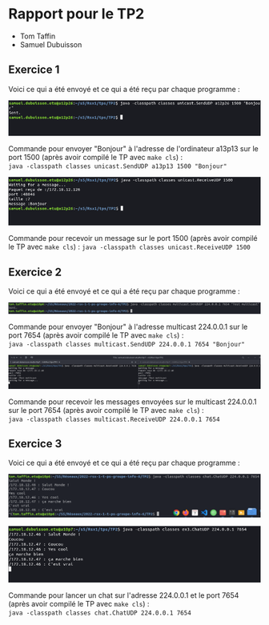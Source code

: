 # Rapport pour le TP2
- Tom Taffin
- Samuel Dubuisson

## Exercice 1
Voici ce qui a été envoyé et ce qui a été reçu par chaque programme : 

![Message envoyé par SendUDP](images/unicast_sender.png)  

Commande pour envoyer "Bonjour" à l'adresse de l'ordinateur a13p13 sur le port 1500 (après avoir compilé le TP avec `make cls`) :  
`java -classpath classes unicast.SendUDP a13p13 1500 "Bonjour"`  

![Message reçu par ReceiveUDP](images/unicast_receiver.png)  

Commande pour recevoir un message sur le port 1500 (après avoir compilé le TP avec `make cls`) :
`java -classpath classes unicast.ReceiveUDP 1500`  

## Exercice 2
Voici ce qui a été envoyé et ce qui a été reçu par chaque programme :

![Message envoyé par SendUDP](images/multicast_sender.png)  

Commande pour envoyer "Bonjour" à l'adresse multicast 224.0.0.1 sur le port 7654 (après avoir compilé le TP avec `make cls`) :  
`java -classpath classes multicast.SendUDP 224.0.0.1 7654 "Bonjour"`  

![Message reçu par ReceiveUDP (terminaux 1 et 2)](images/multicast_receiver.png)  

Commande pour recevoir les messages envoyées sur le multicast 224.0.0.1 sur le port 7654 (après avoir compilé le TP avec `make cls`) :  
`java -classpath classes multicast.ReceiveUDP 224.0.0.1 7654`  

## Exercice 3
Voici ce qui a été envoyé et ce qui a été reçu par chaque programme : 
 
![Chat géré par ChatUDP (terminal 1)](images/chat_chat1.png)  

![Chat géré par ChatUDP (terminal 2)](images/chat_chat2.png)  

Commande pour lancer un chat sur l'adresse 224.0.0.1 et le port 7654 (après avoir compilé le TP avec `make cls`) :  
`java -classpath classes chat.ChatUDP 224.0.0.1 7654`  

